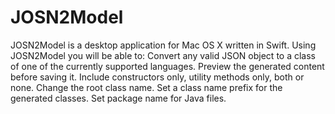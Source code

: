 # JOSN2Model
JOSN2Model is a desktop application for Mac OS X written in Swift. Using JOSN2Model you will be able to:  Convert any valid JSON object to a class of one of the currently supported languages. Preview the generated content before saving it. Include constructors only, utility methods only, both or none. Change the root class name. Set a class name prefix for the generated classes. Set package name for Java files.

